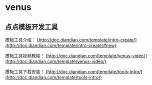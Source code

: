 venus
=====

## 点点模板开发工具

模板工具介绍： [http://doc.diandian.com/template/intro-create/](http://doc.diandian.com/template/intro-create/#new)

模板工具视频教程： [http://doc.diandian.com/template/venus-video/](http://doc.diandian.com/template/venus-video/)

模板工具下载安装： [http://doc.diandian.com/template/tools-intro/](http://doc.diandian.com/template/tools-intro/)
